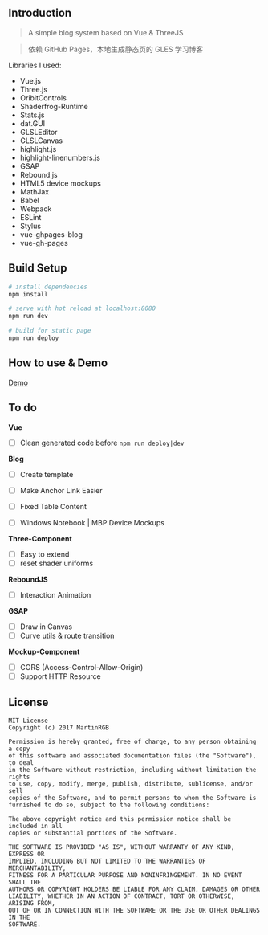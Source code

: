 ## Introduction

> A simple blog system based on Vue & ThreeJS

> 依赖 GitHub Pages，本地生成静态页的 GLES 学习博客

Libraries I used:

* Vue.js
* Three.js
* OribitControls
* Shaderfrog-Runtime
* Stats.js
* dat.GUI
* GLSLEditor
* GLSLCanvas
* highlight.js
* highlight-linenumbers.js
* GSAP
* Rebound.js
* HTML5 device mockups
* MathJax
* Babel 
* Webpack
* ESLint
* Stylus
* vue-ghpages-blog
* vue-gh-pages

## Build Setup

``` bash
# install dependencies
npm install

# serve with hot reload at localhost:8080
npm run dev

# build for static page
npm run deploy
```

## How to use & Demo

[Demo](http://www.martinrgb.com/vue_shader_ghblog/#/Guide)

## To do

**Vue**

- [ ] Clean generated code before `npm run deploy|dev`

**Blog**

- [ ] Create template

- [ ] Make Anchor Link Easier

- [ ] Fixed Table Content

- [ ] Windows Notebook | MBP Device Mockups

**Three-Component**

- [ ] Easy to extend
- [ ] reset shader uniforms

**ReboundJS**

- [ ] Interaction Animation

**GSAP**

- [ ] Draw in Canvas
- [ ] Curve utils & route transition

**Mockup-Component**

- [ ] CORS (Access-Control-Allow-Origin)
- [ ] Support HTTP Resource

License
--------

    MIT License
    Copyright (c) 2017 MartinRGB

    Permission is hereby granted, free of charge, to any person obtaining a copy
    of this software and associated documentation files (the "Software"), to deal
    in the Software without restriction, including without limitation the rights
    to use, copy, modify, merge, publish, distribute, sublicense, and/or sell
    copies of the Software, and to permit persons to whom the Software is
    furnished to do so, subject to the following conditions:

    The above copyright notice and this permission notice shall be included in all
    copies or substantial portions of the Software.

    THE SOFTWARE IS PROVIDED "AS IS", WITHOUT WARRANTY OF ANY KIND, EXPRESS OR
    IMPLIED, INCLUDING BUT NOT LIMITED TO THE WARRANTIES OF MERCHANTABILITY,
    FITNESS FOR A PARTICULAR PURPOSE AND NONINFRINGEMENT. IN NO EVENT SHALL THE
    AUTHORS OR COPYRIGHT HOLDERS BE LIABLE FOR ANY CLAIM, DAMAGES OR OTHER
    LIABILITY, WHETHER IN AN ACTION OF CONTRACT, TORT OR OTHERWISE, ARISING FROM,
    OUT OF OR IN CONNECTION WITH THE SOFTWARE OR THE USE OR OTHER DEALINGS IN THE
    SOFTWARE.
